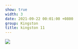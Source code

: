 ```yaml
---
show: true
width: 3
date: 2021-09-22 00:01:00 +0800
group: Kingston
title: kingston 11
---
```

<div>
<a href="/assets/images/photos/kingston/20231218-DSC00055.jpg" target="_blank">
    <img data-src="/assets/images/photos/kingston/20231218-DSC00055.jpg" class="lazy w-100 rounded-xl" src="{{ '/assets/images/empty_300x200.png' | relative_url }}">
</a>
</div>
